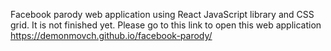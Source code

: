 Facebook parody web application using React JavaScript library and CSS grid. It is not finished yet.
Please go to this link to open this web application https://demonmovch.github.io/facebook-parody/ 
